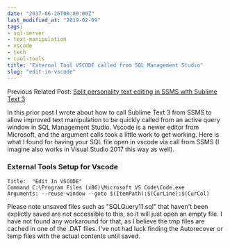 ```yaml
---
date: "2017-06-26T00:00:00Z"
last_modified_at: "2019-02-09"
tags:
- sql-server
- text-manipulation
- vscode
- tech
- cool-tools
title: "External Tool VSCODE called from SQL Management Studio"
slug: "edit-in-vscode"
---
```


Previous Related Post:
[Split personality text editing in SSMS with Sublime Text 3]([[2015-09-14-split-personality-text-eiting-in-ssms-with-sublime-text-3]])

In this prior post I wrote about how to call Sublime Text 3 from SSMS to allow improved text manipulation to be quickly called from an active query window in SQL Management Studio. Vscode is a newer editor from Microsoft, and the argument calls took a little work to get working. Here is what I found for having your SQL file open in vscode via call from SSMS (I imagine also works in Visual Studio 2017 this way as well).

### External Tools Setup for Vscode

```text
Title:  "Edit In VSCODE"
Command C:\Program Files (x86)\Microsoft VS Code\Code.exe
Arguments: --reuse-window --goto $(ItemPath):$(CurLine):$(CurCol)
```

Please note unsaved files such as "SQLQuery11.sql" that haven't been explictly saved are not accessible to this, so it will just open an empty file. I have not found any workaround for that, as I believe the tmp files are cached in one of the .DAT files. I've not had luck finding the Autorecover or temp files with the actual contents until saved.
